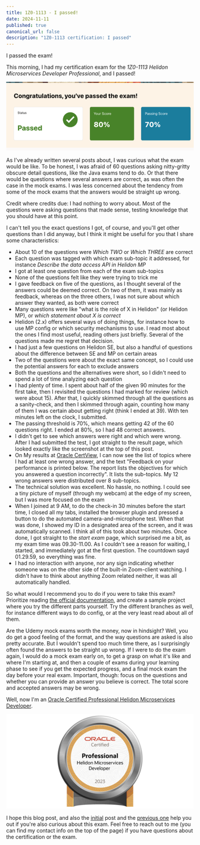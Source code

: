 ```yaml
---
title: 1Z0-1113 - I passed!
date: 2024-11-11
published: true
canonical_url: false
description: "1Z0-1113 certification: I passed"
---
```

I passed the exam!

This morning, I had my certification exam for the _1Z0-1113 Helidon Microservices Developer Professional_, and I passed!

![Passed exam](images/passed-exam.png)

As I've already written several posts about, I was curious what the exam would be like. To be honest, I was afraid of 60 questions asking nitty-gritty obscure detail questions, like the Java exams tend to do. Or that there would be questions where several answers are correct, as was often the case in the mock exams. I was less concerned about the tendency from some of the mock exams that the answers would be straight up wrong.

Credit where credits due: I had nothing to worry about. Most of the questions were asking questions that made sense, testing knowledge that you should have at this point.

I can't tell you the exact questions I got, of course, and you'll get other questions than I did anyway, but I think it might be useful for you that I share some characteristics:
- About 10 of the questions were _Which TWO_ or _Which THREE_ are correct
- Each question was tagged with which exam sub-topic it addressed, for instance _Describe the data access API in Helidon MP_
- I got at least one question from each of the exam sub-topics
- None of the questions felt like they were trying to trick me
- I gave feedback on five of the questions, as I thought several of the answers could be deemed correct. On two of them, it was mainly as feedback, whereas on the three others, I was not sure about which answer they wanted, as both were correct
- Many questions were like "what is the role of X in Helidon" (or Helidon MP), or _which statement about X is correct_
- Helidon (2.x) offers several ways of doing things, for instance how to use MP config or which security mechanisms to use. I read most about the ones I find most useful, reading others just briefly. Several of the questions made me regret that decision.
- I had just a few questions on Helidon SE, but also a handful of questions about the difference between SE and MP on certain areas
- Two of the questions were about the exact same concept, so I could use the potential answers for each to exclude answers
- Both the questions and the alternatives were short, so I didn't need to spend a lot of time analyzing each question
- I had plenty of time. I spent about half of the given 90 minutes for the first take, then I revisited the questions I had marked for review (which were about 15). After that, I quickly skimmed through all the questions as a sanity-check, and then I skimmed through again, counting how many of them I was certain about getting right (think I ended at 39). With ten minutes left on the clock, I submitted.
- The passing threshold is 70%, which means getting 42 of the 60 questions right. I ended at 80%, so I had 48 correct answers.
- I didn't get to see which answers were right and which were wrong. After I had submitted the test, I got straight to the result page, which looked exactly like the screenshot at the top of this post.
- On My results at <a href="https://certview.oracle.com/">Oracle CertView</a>, I can now see the list of topics where I had at least one wrong answer, and the text "Feedback on your performance is printed below. The report lists the objectives for which you answered a question incorrectly". It lists the sub-topics. My 12 wrong answers were distributed over 8 sub-topics.
- The technical solution was excellent. No hassle, no nothing. I could see a tiny picture of myself (through my webcam) at the edge of my screen, but I was more focused on the exam
- When I joined at 9 AM, to do the check-in 30 minutes before the start time, I closed all my tabs, installed the browser plugin and pressed a button to do the automated camera-and-microphone test. When that was done, I showed my ID in a designated area of the screen, and it was automatically scanned. I think all of this took about two minutes. Once done, I got straight to the _start exam_ page, which surprised me a bit, as my exam time was 09.30-11.00. As I couldn't see a reason for waiting, I started, and immediately got at the first question. The countdown sayd 01.29.59, so everything was fine.
- I had no interaction with anyone, nor any sign indicating whether someone was on the other side of the built-in Zoom-client watching. I didn't have to think about anything Zoom related neither, it was all automatically handled.

So what would I recommend you to do if you were to take this exam? Prioritize reading <a href="https://helidon.io/docs/v2/about/01_overview">the official documentation</a>, and create a sample project where you try the different parts yourself. Try the different branches as well, for instance different ways to do config, or at the very least read about all of them.

Are the Udemy mock exams worth the money, now in hindsight? Well, you do get a good feeling of the format, and the way questions are asked is also pretty accurate. But I wouldn't spend too much time there, as I surprisingly often found the answers to be straight up wrong. If I were to do the exam again, I would do a mock exam early on, to get a grasp on what it's like and where I'm starting at, and then a couple of exams during your learning phase to see if you get the expected progress, and a final mock exam the day before your real exam. Important, though: focus on the questions and whether you can provide an answer you believe is correct. The total score and accepted answers may be wrong.


Well, now I'm an <a href="https://catalog-education.oracle.com/ords/certview/sharebadge?id=7E613BF7DAF5FD4817D0EB08472C7C6E8E517140D804294013EF6FB0B30CD3B2">Oracle Certified Professional Helidon Microservices Developer</a>.

![Badge](images/helidon-certified.png)

I hope this blog post, and also the <a href="../1-z0-1113-the-oracle-certification-no-one-cares-about/">initial</a> post and the <a href="../1-z0-1113-update-on-my-progress/">previous one</a> help you out if you're also curious about this exam. Feel free to reach out to me (you can find my contact info on the top of the page) if you have questions about the certification or the exam.